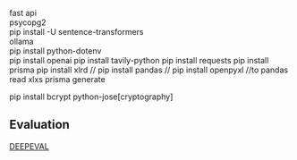 fast api <br>
psycopg2 <br>
pip install -U sentence-transformers <br>
ollama <br> 
pip install python-dotenv <br>
pip install openai
pip install tavily-python
pip install requests
pip install prisma
pip install xlrd // pip install pandas // pip install openpyxl //to pandas read xlxs
prisma generate






pip install bcrypt python-jose[cryptography]

## Evaluation 
[DEEPEVAL](https://documentation.confident-ai.com/docs/getting-started/setup?utm_source=App)

